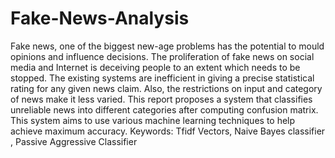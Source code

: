 # Fake-News-Analysis
Fake news, one of the biggest new-age problems has the potential to  mould opinions and influence decisions. The proliferation of fake  news on social media and Internet is deceiving people to an extent  which needs to be stopped. The existing systems are inefficient in  giving a precise statistical rating for any given news claim. Also, the  restrictions on input and category of news make it less varied. This  report proposes a system that classifies unreliable news into different  categories after computing confusion matrix. This system aims to  use various machine learning techniques to help achieve maximum  accuracy. Keywords: Tfidf Vectors, Naive Bayes classifier , Passive  Aggressive Classifier
